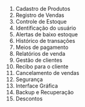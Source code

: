 1. Cadastro de Produtos
2. Registro de Vendas
3. Controle de Estoque
4. Identificação do usuário
5. Alertas de baixo estoque
6. Histórico de transações
7. Meios de pagamento
8. Relatórios de venda
9. Gestão de clientes
10. Recibo para o cliente
11. Cancelamento de vendas
12. Segurança
13. Interface Gráfica
14. Backup e Recuperação
15. Descontos
